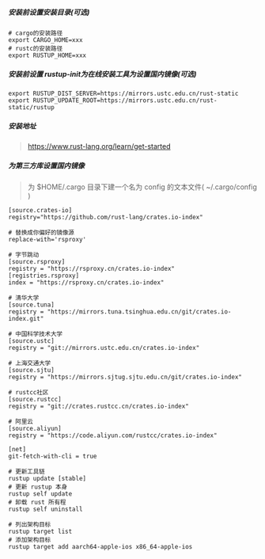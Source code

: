 ##### 安装前设置安装目录(可选)
```
# cargo的安装路径
export CARGO_HOME=xxx
# rustc的安装路径
export RUSTUP_HOME=xxx
```

##### 安装前设置 rustup-init为在线安装工具为设置国内镜像(可选)
```
export RUSTUP_DIST_SERVER=https://mirrors.ustc.edu.cn/rust-static 
export RUSTUP_UPDATE_ROOT=https://mirrors.ustc.edu.cn/rust-static/rustup
```

##### 安装地址
> https://www.rust-lang.org/learn/get-started

##### 为第三方库设置国内镜像
> 为 $HOME/.cargo 目录下建一个名为 config 的文本文件( ~/.cargo/config )

```
[source.crates-io] 
registry="https://github.com/rust-lang/crates.io-index"

# 替换成你偏好的镜像源
replace-with='rsproxy'

# 字节跳动
[source.rsproxy]
registry = "https://rsproxy.cn/crates.io-index"
[registries.rsproxy]
index = "https://rsproxy.cn/crates.io-index"

# 清华大学
[source.tuna]
registry = "https://mirrors.tuna.tsinghua.edu.cn/git/crates.io-index.git"

# 中国科学技术大学
[source.ustc]
registry = "git://mirrors.ustc.edu.cn/crates.io-index"

# 上海交通大学
[source.sjtu]
registry = "https://mirrors.sjtug.sjtu.edu.cn/git/crates.io-index"

# rustcc社区
[source.rustcc]
registry = "git://crates.rustcc.cn/crates.io-index"

# 阿里云
[source.aliyun]
registry = "https://code.aliyun.com/rustcc/crates.io-index"

[net]
git-fetch-with-cli = true
```

```
# 更新工具链
rustup update [stable]
# 更新 rustup 本身
rustup self update 
# 卸载 rust 所有程
rustup self uninstall

# 列出架构目标
rustup target list
# 添加架构目标
rustup target add aarch64-apple-ios x86_64-apple-ios

```
